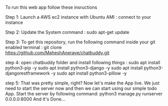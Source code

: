 To run this web app follow these insructions

Step 1:
      Launch a AWS ec2 instance with Ubuntu AMI :
      connect to your instance
      
Step 2:
      Update the System command :
      sudo apt-get update

Step 3:
      To get this repository, run the following command inside your git enabled terminal :
      git clone https://github.com/MaheshAneraye/chatbuddy.git

step 4:
      open chatbuddy folder and install following things :
      sudo apt install python3-pip -y
      sudo apt install python3-django -y
      sudo apt install python3-djangorestframework -y
      sudo apt install python3-pillow -y

step 5:
      That was pretty simple, right? Now let's make the App live. We just need to start the server now and then we can start using our simple todo App. Start the server by following command:
      python3 manage.py runserver 0.0.0.0:8000
      And It's Done...
      
